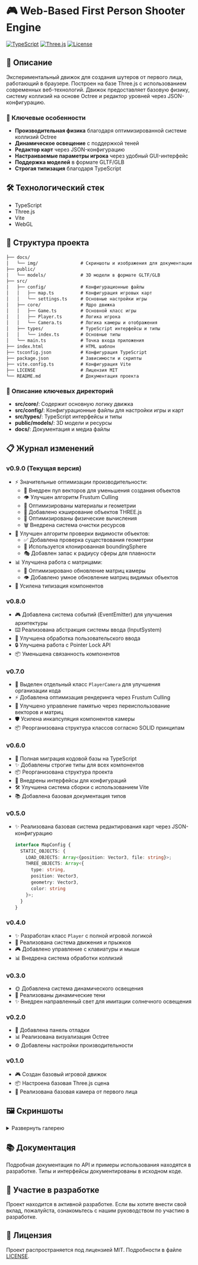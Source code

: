 # 🎮 Web-Based First Person Shooter Engine

[![TypeScript](https://img.shields.io/badge/TypeScript-5.0-blue.svg)](https://www.typescriptlang.org/)
[![Three.js](https://img.shields.io/badge/Three.js-158-green.svg)](https://threejs.org/)
[![License](https://img.shields.io/badge/license-MIT-blue.svg)](LICENSE)

## 📝 Описание

Экспериментальный движок для создания шутеров от первого лица, работающий в браузере. Построен на базе Three.js с использованием современных веб-технологий. Движок предоставляет базовую физику, систему коллизий на основе Octree и редактор уровней через JSON-конфигурацию.

### 🔑 Ключевые особенности

- **Производительная физика** благодаря оптимизированной системе коллизий Octree
- **Динамическое освещение** с поддержкой теней
- **Редактор карт** через JSON-конфигурацию
- **Настраиваемые параметры игрока** через удобный GUI-интерфейс
- **Поддержка моделей** в формате GLTF/GLB
- **Строгая типизация** благодаря TypeScript

## 🛠 Технологический стек

- TypeScript
- Three.js
- Vite
- WebGL

## 📁 Структура проекта

```
├── docs/
│   └── img/                # Скриншоты и изображения для документации
├── public/
│   └── models/             # 3D модели в формате GLTF/GLB
├── src/
│   ├── config/             # Конфигурационные файлы
│   │   ├── map.ts          # Конфигурация игровых карт
│   │   └── settings.ts     # Основные настройки игры
│   ├── core/               # Ядро движка
│   │   ├── Game.ts         # Основной класс игры
│   │   ├── Player.ts       # Логика игрока
│   │   └── Camera.ts       # Логика камеры и отображения
│   ├── types/              # TypeScript интерфейсы и типы
│   │   └── index.ts        # Основные типы
│   └── main.ts             # Точка входа приложения
├── index.html              # HTML шаблон
├── tsconfig.json           # Конфигурация TypeScript
├── package.json            # Зависимости и скрипты
├── vite.config.ts          # Конфигурация Vite
├── LICENSE                 # Лицензия MIT
└── README.md               # Документация проекта
```

### 📂 Описание ключевых директорий

- **src/core/**: Содержит основную логику движка
- **src/config/**: Конфигурационные файлы для настройки игры и карт
- **src/types/**: TypeScript интерфейсы и типы
- **public/models/**: 3D модели и ресурсы
- **docs/**: Документация и медиа файлы

## 📋 Журнал изменений

### v0.9.0 (Текущая версия)
- ⚡ Значительные оптимизации производительности:
  - 🔄 Внедрен пул векторов для уменьшения создания объектов
  - 👁️ Улучшен алгоритм Frustum Culling
  - 🎨 Оптимизированы материалы и геометрии
  - 💾 Добавлено кэширование объектов THREE.js
  - 🧮 Оптимизированы физические вычисления
  - 🗑️ Внедрена система очистки ресурсов
- 🎯 Улучшен алгоритм проверки видимости объектов:
  - ✅ Добавлена проверка существования геометрии
  - 🔄 Используется клонированная boundingSphere
  - 🎭 Добавлен запас к радиусу сферы для плавности
- 📊 Улучшена работа с матрицами:
  - 🔄 Оптимизировано обновление матриц камеры
  - 👁️ Добавлено умное обновление матриц видимых объектов
- 📝 Усилена типизация компонентов

### v0.8.0
- 🎮 Добавлена система событий (EventEmitter) для улучшения архитектуры
- ⌨️ Реализована абстракция системы ввода (InputSystem)
- 🔄 Улучшена обработка пользовательского ввода
- 🔒 Улучшена работа с Pointer Lock API
- 📦 Уменьшена связанность компонентов

### v0.7.0
- 🎥 Выделен отдельный класс `PlayerCamera` для улучшения организации кода
- ⚡ Добавлена оптимизация рендеринга через Frustum Culling
- 🔧 Улучшено управление памятью через переиспользование векторов и матриц
- 🛡️ Усилена инкапсуляция компонентов камеры
- 📦 Реорганизована структура классов согласно SOLID принципам

### v0.6.0
- 🔄 Полная миграция кодовой базы на TypeScript
- ✨ Добавлены строгие типы для всех компонентов
- 📦 Реорганизована структура проекта
- 🔧 Внедрены интерфейсы для конфигураций
- 🛠 Улучшена система сборки с использованием Vite
- 📚 Добавлена базовая документация типов

### v0.5.0
- ✨ Реализована базовая система редактирования карт через JSON-конфигурацию
  ```typescript
  interface MapConfig {
    STATIC_OBJECTS: {
      LOAD_OBJECTS: Array<{position: Vector3, file: string}>;
      THREE_OBJECTS: Array<{
        type: string,
        position: Vector3,
        geometry: Vector3,
        color: string
      }>;
    }
  }
  ```
  
### v0.4.0
- ✨ Разработан класс `Player` с полной игровой логикой
- 🔧 Реализована система движения и прыжков
- 🎮 Добавлено управление с клавиатуры и мыши
- 📊 Внедрена система обработки коллизий

### v0.3.0
- 🌞 Добавлена система динамического освещения
- 🎨 Реализованы динамические тени
- ✨ Внедрен направленный свет для имитации солнечного освещения

### v0.2.0
- 🔧 Добавлена панель отладки
- 📊 Реализована визуализация Octree
- ⚙️ Добавлены настройки производительности

### v0.1.0
- 🎮 Создан базовый игровой движок
- 📦 Настроена базовая Three.js сцена
- 🎥 Реализована базовая камера от первого лица

## 🖼 Скриншоты

<details>
<summary>Развернуть галерею</summary>

#### Базовая сцена
![Базовая сцена](docs/img/screenshot_1.png)

#### Панель отладки
![Панель отладки](docs/img/screenshot_2.png)

#### Визуализация Octree
![Octree помощник](docs/img/screenshot_3.png)

#### Система освещения
![Динамические тени](docs/img/screenshot_4.png)

#### Редактор карт
![Редактор карт](docs/img/screenshot_5.png)

</details>

## 📚 Документация

Подробная документация по API и примеры использования находятся в разработке. Типы и интерфейсы документированы в исходном коде.

## 🤝 Участие в разработке

Проект находится в активной разработке. Если вы хотите внести свой вклад, пожалуйста, ознакомьтесь с нашим руководством по участию в разработке.

## 📄 Лицензия

Проект распространяется под лицензией MIT. Подробности в файле [LICENSE](LICENSE).